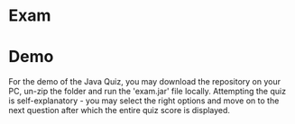# Exam

# Demo
For the demo of the Java Quiz, you may download the repository on your PC, un-zip the folder and run the 'exam.jar' file locally. Attempting the quiz is self-explanatory - you may select the right options and move on to the next question after which the entire quiz score is displayed.
